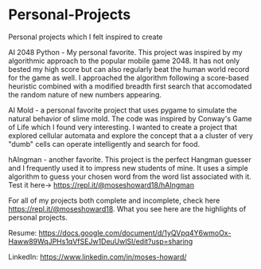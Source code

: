 # Personal-Projects
Personal projects which I felt inspired to create

AI 2048 Python - My personal favorite. This project was inspired by my algorithmic approach to the popular mobile game 2048. It has not only bested my high score but can also regularly beat the human world record for the game as well. I approached the algorithm following a score-based heuristic combined with a modified breadth first search that accomodated the random nature of new numbers appearing.

AI Mold - a personal favorite project that uses pygame to simulate the natural behavior of slime mold. The code was inspired by Conway's Game of Life which I found very interesting. I wanted to create a project that explored cellular automata and explore the concept that a  a cluster of very "dumb" cells can operate intelligently and search for food.

hAIngman - another favorite. This project is the perfect Hangman guesser and I frequently used it to impress new students of mine. It uses a simple algorithm to guess your chosen word from the word list associated with it. Test it here-> https://repl.it/@moseshoward18/hAIngman

For all of my projects both complete and incomplete, check here https://repl.it/@moseshoward18. What you see here are the highlights of personal projects.

Resume: https://docs.google.com/document/d/1yQVpq4Y6wmoOx-Haww89WqJPHs1qVfSEJw1DeuUwlSI/edit?usp=sharing

LinkedIn: https://www.linkedin.com/in/moses-howard/

